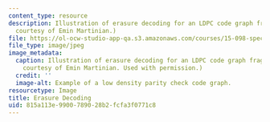 ```yaml
---
content_type: resource
description: Illustration of erasure decoding for an LDPC code graph fragment. (Image
  courtesy of Emin Martinian.)
file: https://ol-ocw-studio-app-qa.s3.amazonaws.com/courses/15-098-special-seminar-in-applied-probability-and-stochastic-processes-spring-2006/815a113e9900789028b2fcfa3f0771c8_15-098s06.jpg
file_type: image/jpeg
image_metadata:
  caption: Illustration of erasure decoding for an LDPC code graph fragment. (Image
    courtesy of Emin Martinian. Used with permission.)
  credit: ''
  image-alt: Example of a low density parity check code graph.
resourcetype: Image
title: Erasure Decoding
uid: 815a113e-9900-7890-28b2-fcfa3f0771c8
---
```

